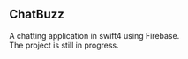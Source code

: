 ## ChatBuzz
A chatting application in swift4 using Firebase.<br/>
The project is still in progress.
